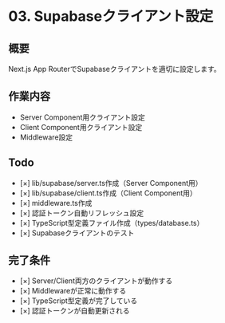 # 03. Supabaseクライアント設定

## 概要
Next.js App RouterでSupabaseクライアントを適切に設定します。

## 作業内容
- Server Component用クライアント設定
- Client Component用クライアント設定
- Middleware設定

## Todo
- [×] lib/supabase/server.ts作成（Server Component用）
- [×] lib/supabase/client.ts作成（Client Component用）
- [×] middleware.ts作成
- [×] 認証トークン自動リフレッシュ設定
- [×] TypeScript型定義ファイル作成（types/database.ts）
- [×] Supabaseクライアントのテスト

## 完了条件
- [×] Server/Client両方のクライアントが動作する
- [×] Middlewareが正常に動作する
- [×] TypeScript型定義が完了している
- [×] 認証トークンが自動更新される